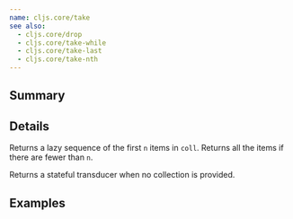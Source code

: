 ```yaml
---
name: cljs.core/take
see also:
  - cljs.core/drop
  - cljs.core/take-while
  - cljs.core/take-last
  - cljs.core/take-nth
---
```


## Summary

## Details

Returns a lazy sequence of the first `n` items in `coll`. Returns all the items
if there are fewer than `n`.

Returns a stateful transducer when no collection is provided.

## Examples
